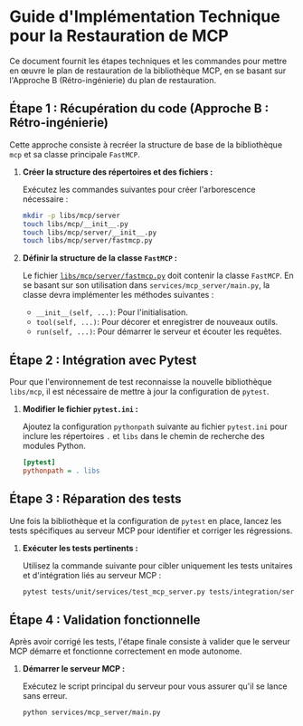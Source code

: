 # Guide d'Implémentation Technique pour la Restauration de MCP

Ce document fournit les étapes techniques et les commandes pour mettre en œuvre le plan de restauration de la bibliothèque MCP, en se basant sur l'Approche B (Rétro-ingénierie) du plan de restauration.

## Étape 1 : Récupération du code (Approche B : Rétro-ingénierie)

Cette approche consiste à recréer la structure de base de la bibliothèque `mcp` et sa classe principale `FastMCP`.

1.  **Créer la structure des répertoires et des fichiers :**

    Exécutez les commandes suivantes pour créer l'arborescence nécessaire :

    ```bash
    mkdir -p libs/mcp/server
    touch libs/mcp/__init__.py
    touch libs/mcp/server/__init__.py
    touch libs/mcp/server/fastmcp.py
    ```

2.  **Définir la structure de la classe `FastMCP` :**

    Le fichier [`libs/mcp/server/fastmcp.py`](libs/mcp/server/fastmcp.py) doit contenir la classe `FastMCP`. En se basant sur son utilisation dans `services/mcp_server/main.py`, la classe devra implémenter les méthodes suivantes :
    *   `__init__(self, ...)`: Pour l'initialisation.
    *   `tool(self, ...)`: Pour décorer et enregistrer de nouveaux outils.
    *   `run(self, ...)`: Pour démarrer le serveur et écouter les requêtes.

## Étape 2 : Intégration avec Pytest

Pour que l'environnement de test reconnaisse la nouvelle bibliothèque `libs/mcp`, il est nécessaire de mettre à jour la configuration de `pytest`.

1.  **Modifier le fichier `pytest.ini` :**

    Ajoutez la configuration `pythonpath` suivante au fichier `pytest.ini` pour inclure les répertoires `.` et `libs` dans le chemin de recherche des modules Python.

    ```ini
    [pytest]
    pythonpath = . libs
    ```

## Étape 3 : Réparation des tests

Une fois la bibliothèque et la configuration de `pytest` en place, lancez les tests spécifiques au serveur MCP pour identifier et corriger les régressions.

1.  **Exécuter les tests pertinents :**

    Utilisez la commande suivante pour cibler uniquement les tests unitaires et d'intégration liés au serveur MCP :

    ```bash
    pytest tests/unit/services/test_mcp_server.py tests/integration/services/test_mcp_server_integration.py
    ```

## Étape 4 : Validation fonctionnelle

Après avoir corrigé les tests, l'étape finale consiste à valider que le serveur MCP démarre et fonctionne correctement en mode autonome.

1.  **Démarrer le serveur MCP :**

    Exécutez le script principal du serveur pour vous assurer qu'il se lance sans erreur.

    ```bash
    python services/mcp_server/main.py